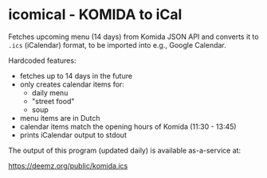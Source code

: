 # icomical - KOMIDA to iCal

Fetches upcoming menu (14 days) from Komida JSON API and converts it to `.ics` (iCalendar) format, to be imported into e.g., Google Calendar.

Hardcoded features:
 - fetches up to 14 days in the future
 - only creates calendar items for:
    - daily menu
    - "street food"
    - soup
 - menu items are in Dutch
 - calendar items match the opening hours of Komida (11:30 - 13:45)
 - prints iCalendar output to stdout

The output of this program (updated daily) is available as-a-service at:

https://deemz.org/public/komida.ics

